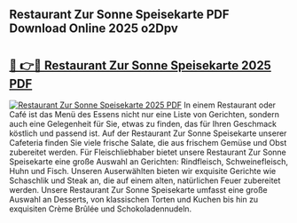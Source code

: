 ## Restaurant Zur Sonne Speisekarte PDF Download Online 2025 o2Dpv

# <h2><a href="http://gc5z43.nevu.top/?p=Restaurant+Zur+Sonne+Speisekarte">🔗 👉🔴 Restaurant Zur Sonne Speisekarte 2025 PDF</a></h2>

[![Restaurant Zur Sonne Speisekarte 2025 PDF](https://i.imgur.com/dBaPXMq.png)](http://gc5z43.nevu.top/?p=Restaurant+Zur+Sonne+Speisekarte)
In einem Restaurant oder Café ist das Menü des Essens nicht nur eine Liste von Gerichten, sondern auch eine Gelegenheit für Sie, etwas zu finden, das für Ihren Geschmack köstlich und passend ist. Auf der Restaurant Zur Sonne Speisekarte unserer Cafeteria finden Sie viele frische Salate, die aus frischem Gemüse und Obst zubereitet werden. Für Fleischliebhaber bietet unsere Restaurant Zur Sonne Speisekarte eine große Auswahl an Gerichten: Rindfleisch, Schweinefleisch, Huhn und Fisch. Unseren Auserwählten bieten wir exquisite Gerichte wie Schaschlik und Steak an, die auf einem alten, natürlichen Feuer zubereitet werden. Unsere Restaurant Zur Sonne Speisekarte umfasst eine große Auswahl an Desserts, von klassischen Torten und Kuchen bis hin zu exquisiten Crème Brûlée und Schokoladennudeln.
